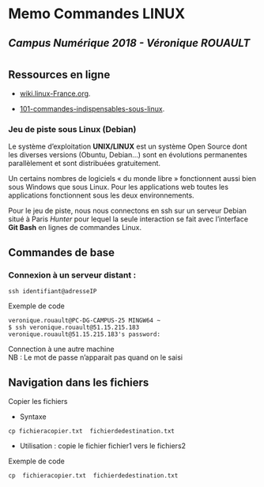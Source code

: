 # Memo Commandes LINUX
## *Campus Numérique 2018 - Véronique ROUAULT*
#

## Ressources en ligne

* [wiki.linux-France.org](http://wiki.linux-france.org/wiki/Les_commandes_fondamentales_de_Linux#Chercher_un_fichier_ou_r.C3.A9pertoire_.28find.2C_locate.2C_which.29).

* [101-commandes-indispensables-sous-linux](https://buzut.fr/101-commandes-indispensables-sous-linux).

### Jeu de piste sous Linux (Debian)

Le système d’exploitation **UNIX/LINUX** est un système Open Source dont les diverses versions (Obuntu, Debian…) sont en évolutions permanentes parallèlement et sont distribuées gratuitement.

Un certains nombres de logiciels « du monde libre » fonctionnent aussi bien sous Windows que sous Linux. Pour les applications web toutes les applications fonctionnent sous les deux environnements.

Pour le jeu de piste, nous nous connectons en ssh sur un serveur Debian situé à Paris *Hunter* pour lequel la seule interaction se fait avec l’interface **Git Bash** en lignes de commandes Linux.

## Commandes de base

### Connexion à un serveur distant :

```
ssh identifiant@adresseIP
```
Exemple de code
```
veronique.rouault@PC-DG-CAMPUS-25 MINGW64 ~
$ ssh veronique.rouault@51.15.215.183
veronique.rouault@51.15.215.183's password:
```
Connection à une autre machine  
NB : Le mot de passe n’apparait pas quand on le saisi

## Navigation dans les fichiers

Copier les fichiers

- Syntaxe
```
cp fichieracopier.txt  fichierdedestination.txt
```
* Utilisation :
copie le fichier fichier1 vers le fichiers2  

Exemple de code
```
cp  fichieracopier.txt  fichierdedestination.txt
```